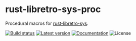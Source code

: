 rust-libretro-sys-proc
======================

Procedural macros for [rust-libretro-sys](../).

[![Build status](https://img.shields.io/github/actions/workflow/status/max-m/rust-libretro/main.yaml?branch=master)](https://github.com/max-m/rust-libretro/actions)
[![Latest version](https://img.shields.io/crates/v/rust-libretro-sys-proc.svg)](https://crates.io/crates/rust-libretro-sys-proc)
[![Documentation](https://docs.rs/rust-libretro-sys-proc/badge.svg)](https://docs.rs/rust-libretro-sys-proc)
![License](https://img.shields.io/crates/l/rust-libretro-sys-proc.svg)
